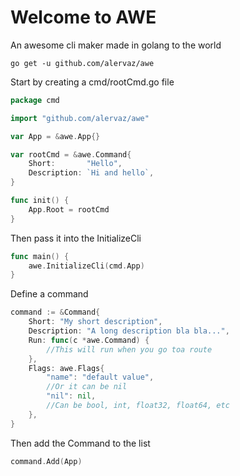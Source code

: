 # Welcome to AWE

An awesome cli maker made in golang to the world

```
go get -u github.com/alervaz/awe
```
Start by creating a cmd/rootCmd.go file
```go
package cmd

import "github.com/alervaz/awe"

var App = &awe.App{}

var rootCmd = &awe.Command{
	Short:       "Hello",
	Description: `Hi and hello`,
}

func init() {
	App.Root = rootCmd
}

```

Then pass it into the InitializeCli
```go
func main() {
    awe.InitializeCli(cmd.App)
}
```

Define a command
```go
command := &Command{
    Short: "My short description",
    Description: "A long description bla bla...",
    Run: func(c *awe.Command) {
        //This will run when you go toa route
    },
    Flags: awe.Flags{
        "name": "default value",
        //Or it can be nil
        "nil": nil,
        //Can be bool, int, float32, float64, etc
    },
}
```

Then add the Command  to the list
```go
command.Add(App)
```


